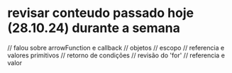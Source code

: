 # revisar conteudo passado hoje (28.10.24) durante a semana

// falou sobre arrowFunction e callback
// objetos
// escopo
// referencia e valores primitivos
// retorno de condições
// revisão do 'for'
// referencia e valor